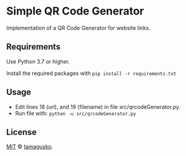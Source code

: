 # Simple QR Code Generator

Implementation of a QR Code Generator for website links.

## Requirements

Use Python 3.7 or higher.

Install the required packages with `pip install -r requirements.txt`

## Usage

- Edit lines 18 (url), and 19 (filename) in file src/qrcodeGenerator.py. 
- Run file with: `python -u src/qrcodeGenerator.py`

## License

[MIT](LICENSE) © [tamagusko](https://tamagusko.github.io/).
